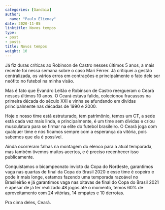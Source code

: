 ```yaml
---
categories: [Gandaia]
author:
  name: "Paulo Elienay"
date: 2020-11-05
linktitle: Novos tempos
type:
- post
- posts
title: Novos tempos
weight: 10
---
```

Já fiz duras críticas ao Robinson de Castro nesses últimos 5 anos, a mais recente foi nessa semana sobre o caso Mari Férrer. Já critiquei a gestão centralizada, os vários erros em contrações e principalmente o fato dele ser neófito no futebol na minha visão.

Mas é fato que Evandro Leitão e Robinson de Castro reergueram o Ceará nesses últimos 10 anos. O Ceará estava falido, colecionou fracassos na primeira década do século XXI e vinha se afundando em dívidas principalmente nas décadas de 1990 e 2000.

Hoje o nosso time está estruturado, tem patrimônio, temos um CT, a sede está cada vez mais linda, e principalmente, é um time sem dívidas e criou musculatura para se firmar na elite do futebol brasileiro. O Ceará joga com qualquer time e nós ficamos sempre com a esperança da vitória, pois sabemos que ela é possível.

Ainda ocorreram falhas na montagem do elenco para a atual temporada, mas também tivemos muitos acertos, e é preciso recenhecer isso publicamente.

Conquistamos o bicampeonato invicto da Copa do Nordeste, garantimos vaga nas quartas de final da Copa do Brasil 2020 e esse time é copeiro e pode ir mais longe, estamos fazendo uma temporada razoável no Brasileirão e já garantimos vaga nas oitavas de final do Copa do Brasil 2021 e apesar de já ter realizado 48 jogos até o momento, temos 60% de aproveitamento com 24 vitórias, 14 empates e 10 derrotas.

Pra cima deles, Ceará.
